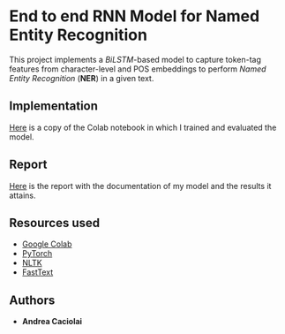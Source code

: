 # End to end RNN Model for Named Entity Recognition

This project implements a *BiLSTM*-based model to capture token-tag features from character-level and POS embeddings to perform *Named Entity Recognition* (**NER**) in a given text.

## Implementation

[Here](notebooks/training.ipynb) is a copy of the Colab notebook in which I trained and evaluated the model.

## Report

[Here](reports/report.pdf) is the report with the documentation of my model and the results it attains.

## Resources used
- [Google Colab](https://colab.research.google.com/notebooks/welcome.ipynb?hl=it)
- [PyTorch](https://pytorch.org/get-started/locally/)
- [NLTK](https://www.nltk.org/)
- [FastText](https://fasttext.cc/)

## Authors

- **Andrea Caciolai**

